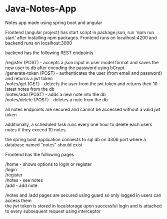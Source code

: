 # Java-Notes-App
Notes app made using spring boot and angular

Frontend (angular project) has start script in package.json, run 'npm run start' after installing npm packages.
Frontend runs on localhost:4200 and backend runs on localhost:3000

backend has the following REST endpoints

/register (POST) - accepts a json input in user model format and saves the new user to db after encoding the password using bCrypt  
/generate-token (POST) - authenticates the user (from email and password) and returns a jwt token  
/notes/get (GET) - detects the user from the jwt token and returns their 10 latest notes from the db  
/notes/add (POST) - adds a new note into the db  
/notes/delete (POST) - deletes a note from the db  

all notes endpoints are secured and cannot be accessed without a valid jwt token  

additionally, a scheduled task runs every one hour to delete each users notes if they exceed 10 notes.  

the spring boot application connects to sql db on 3306 port where a database named "notes" should exist  

Frontend has the following pages  

/home - shows options to login or register  
/login  
/register  
/notes - see notes  
/add - add note  

/notes and /add pages are secured using guard so only logged in users can access them  
the jwt token is stored in localstorage upon successful login and is attached to every subsequent request using interceptor  